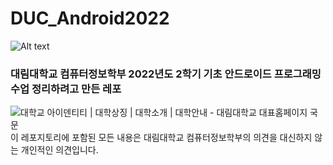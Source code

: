 # DUC_Android2022

![Alt text](https://source.android.com/static/docs/setup/images/Android_symbol_green_RGB.png?hl=ko)

### 대림대학교 컴퓨터정보학부 2022년도 2학기 기초 안드로이드 프로그래밍 수업 정리하려고 만든 레포
![대학교 아이덴티티 | 대학상징 | 대학소개 | 대학안내 - 대림대학교 대표홈페이지 국문](https://www.daelim.ac.kr/type/common/img/kor/info/symbol6.png)
이 레포지토리에 포함된 모든 내용은 대림대학교 컴퓨터정보학부의 의견을 대신하지 않는 개인적인 의견입니다.
